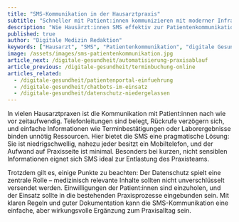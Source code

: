 ```yaml
---
title: "SMS-Kommunikation in der Hausarztpraxis"
subtitle: "Schneller mit Patient:innen kommunizieren mit moderner Infrastruktur"
description: "Wie Hausärzt:innen SMS effektiv zur Patientenkommunikation nutzen können – Chancen, Grenzen und praktische Tipps."
published: true
author: "Digitale Medizin Redaktion"
keywords: ["Hausarzt", "SMS", "Patientenkommunikation", "digitale Gesundheit", "Praxisorganisation"]
image: /assets/images/sms-patientenkommunikation.jpg
article_next: /digitale-gesundheit/automatisierung-praxisablauf
article_previous: /digitale-gesundheit/terminbuchung-online
articles_related:
  - /digitale-gesundheit/patientenportal-einfuehrung
  - /digitale-gesundheit/chatbots-im-einsatz
  - /digitale-gesundheit/datenschutz-niedergelassen
---
```


In vielen Hausarztpraxen ist die Kommunikation mit Patient:innen nach wie vor zeitaufwendig. Telefonleitungen sind belegt, Rückrufe verzögern sich, und einfache Informationen wie Terminbestätigungen oder Laborergebnisse binden unnötig Ressourcen. Hier bietet die SMS eine pragmatische Lösung: Sie ist niedrigschwellig, nahezu jeder besitzt ein Mobiltelefon, und der Aufwand auf Praxisseite ist minimal. Besonders bei kurzen, nicht sensiblen Informationen eignet sich SMS ideal zur Entlastung des Praxisteams.

Trotzdem gilt es, einige Punkte zu beachten: Der Datenschutz spielt eine zentrale Rolle – medizinisch relevante Inhalte sollten nicht unverschlüsselt versendet werden. Einwilligungen der Patient:innen sind einzuholen, und der Einsatz sollte in die bestehenden Praxisprozesse eingebunden sein. Mit klaren Regeln und guter Dokumentation kann die SMS-Kommunikation eine einfache, aber wirkungsvolle Ergänzung zum Praxisalltag sein.
